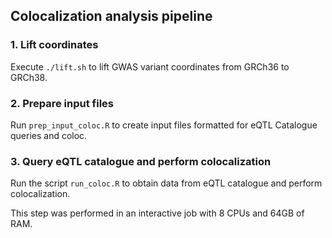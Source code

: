 ## Colocalization analysis pipeline

### 1. Lift coordinates

Execute `./lift.sh` to lift GWAS variant coordinates from GRCh36 to GRCh38.

### 2. Prepare input files

Run `prep_input_coloc.R` to create input files formatted for eQTL Catalogue queries and coloc.

### 3. Query eQTL catalogue and perform colocalization

Run the script `run_coloc.R` to obtain data from eQTL catalogue and perform colocalization.

This step was performed in an interactive job with 8 CPUs and 64GB of RAM.
